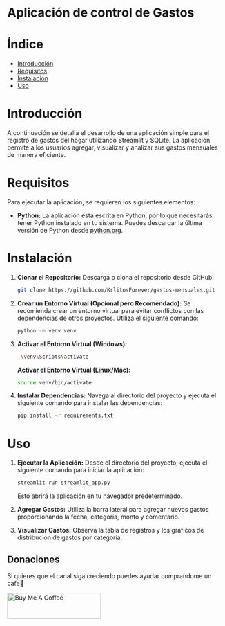 # Aplicación de control de Gastos

# Índice
- [Introducción](#introducción)
- [Requisitos](#requisitos)
- [Instalación](#instalación)
- [Uso](#uso)


# Introducción

A continuación se detalla el desarrollo de una aplicación simple para el registro de gastos del hogar utilizando Streamlit y SQLite. La aplicación permite a los usuarios agregar, visualizar y analizar sus gastos mensuales de manera eficiente.

# Requisitos

Para ejecutar la aplicación, se requieren los siguientes elementos:

- **Python:** La aplicación está escrita en Python, por lo que necesitarás tener Python instalado en tu sistema. Puedes descargar la última versión de Python desde [python.org](https://www.python.org/downloads/).


# Instalación

1. **Clonar el Repositorio:**
   Descarga o clona el repositorio desde GitHub:

   ```bash
   git clone https://github.com/KrlitosForever/gastos-mensuales.git
   ```

2. **Crear un Entorno Virtual (Opcional pero Recomendado):**
   Se recomienda crear un entorno virtual para evitar conflictos con las dependencias de otros proyectos. Utiliza el siguiente comando:

   ```bash
   python -m venv venv
   ```

3. **Activar el Entorno Virtual (Windows):**
   ```bash
   .\venv\Scripts\activate
   ```

   **Activar el Entorno Virtual (Linux/Mac):**
   ```bash
   source venv/bin/activate
   ```

4. **Instalar Dependencias:**
   Navega al directorio del proyecto y ejecuta el siguiente comando para instalar las dependencias:

   ```bash
   pip install -r requirements.txt
   ```

# Uso

1. **Ejecutar la Aplicación:**
   Desde el directorio del proyecto, ejecuta el siguiente comando para iniciar la aplicación:

   ```bash
   streamlit run streamlit_app.py
   ```

   Esto abrirá la aplicación en tu navegador predeterminado.

2. **Agregar Gastos:**
   Utiliza la barra lateral para agregar nuevos gastos proporcionando la fecha, categoría, monto y comentario.

3. **Visualizar Gastos:**
   Observa la tabla de registros y los gráficos de distribución de gastos por categoría.

## Donaciones
Si quieres que el canal siga creciendo puedes ayudar comprandome un cafe🥤

<a href="https://www.buymeacoffee.com/KrlitosForever" target="_blank"><img src="https://cdn.buymeacoffee.com/buttons/v2/default-yellow.png" alt="Buy Me A Coffee" style="height: 60px !important;width: 217px !important;" ></a>